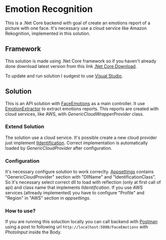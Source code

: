 # Emotion Recognition
This is a .Net Core backend with goal of create an emotions report of a picture with one face. It's necessary use a cloud service like Amazon Rekognition, implemented in this solution. 

## Framework
This solution is made using .Net Core framework so if you haven't already done download latest version from this link [.Net Core Download](https://dotnet.microsoft.com/download/dotnet-core/3.1).

To update and run solution I sudgest to use [Visual Studio](https://visualstudio.microsoft.com/it/downloads/).

## Solution
This is an API solution with [FaceEmotions](https://github.com/Fenice6/Emotions-Recognition/blob/master/Recognition/Recognition/Controllers/FaceEmotionsController.cs) as a main controller. It use [EmotionExtractor](https://github.com/Fenice6/Emotions-Recognition/blob/master/Recognition/Recognition/Services/EmotionsExtractor.cs) to extract emotions reports. This reports are created with cloud services, like AWS, with *GenericCloudWrapperProvider* class.

### Extend Solution
The solution use a cloud service. It's possible create a new cloud provider just implement [IIdentification](https://github.com/Fenice6/Emotions-Recognition/blob/master/Recognition/GenericCloudCommons/Interfaces/IIdentification.cs). Correct implementation is automatically loaded by *GenericCloudProvider* after configuration.

### Configuration
It's necessary configure solution to work correclty. [Appsettings](https://github.com/Fenice6/Emotions-Recognition/blob/master/Recognition/Recognition/appsettings.json) contains "GenericCloudProvider" section with "DllName" and "IdentificationClass". So it's necessary select correct dll to load with reflection (only at first call of api) and class name that implements *IIdentification*.
If you use AWS services (altready implemented) you have to configure "Profile" and "Region" in "AWS" section in *appsettings*.

### How to use?
If you are running this soluction locally you can call backend with [Postman](https://www.postman.com) using a post to following url `http://localhost:5000/FaceEmotions` with *PhotoInput* inside the Body.

